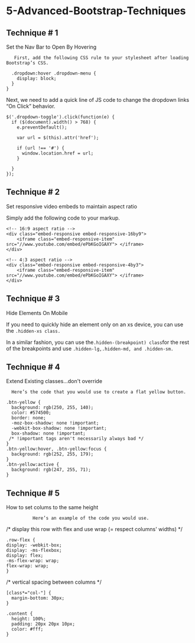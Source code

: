 
# 5-Advanced-Bootstrap-Techniques

<h2>Technique # 1</h2>
Set the Nav Bar to Open By Hovering

       
       First, add the following CSS rule to your stylesheet after loading Bootstrap’s CSS.  

```@media only screen and (min-width: 768px) {
  .dropdown:hover .dropdown-menu {
    display: block;
  }
}
```
Next, we need to add a quick line of JS code to change the dropdown links “On Click” behavior.  

```
$('.dropdown-toggle').click(function(e) {
  if ($(document).width() > 768) {
    e.preventDefault();

    var url = $(this).attr('href');

    if (url !== '#') {
      window.location.href = url;
    }

  }
});
```

<h2>Technique # 2</h2>

Set responsive video embeds to maintain aspect ratio
  
  Simply add the following code to your markup. 
```
<!-- 16:9 aspect ratio -->
<div class="embed-responsive embed-responsive-16by9">
    <iframe class="embed-responsive-item" src="//www.youtube.com/embed/ePbKGoIGAXY"> </iframe>
</div>

<!-- 4:3 aspect ratio -->
<div class="embed-responsive embed-responsive-4by3">
    <iframe class="embed-responsive-item" src="//www.youtube.com/embed/ePbKGoIGAXY"> </iframe>
</div>
  ```
<h2>Technique # 3</h2>

Hide Elements On Mobile

If you need to quickly hide an element only on an xs device, you can use the ```.hidden-xs class.```

In a similar fashion, you can use the``` .hidden-(breakpoint) class ```for the rest of the breakpoints and use ```.hidden-lg,.hidden-md, and .hidden-sm.```


<h2>Technique # 4</h2>

Extend Existing classes...don't override

      Here’s the code that you would use to create a flat yellow button. 
```
.btn-yellow {
  background: rgb(250, 255, 140);
  color: #574500;
  border: none;
  -moz-box-shadow: none !important;
  -webkit-box-shadow: none !important;
  box-shadow: none !important;
 /* !important tags aren't necessarily always bad */
}
.btn-yellow:hover, .btn-yellow:focus {
  background: rgb(252, 255, 179);
}
.btn-yellow:active {
  background: rgb(247, 255, 71);
}
 ```       
<h2>Technique # 5</h2>

How to set colums to the same height

              Here’s an example of the code you would use. 

/* display this row with flex and use wrap (= respect columns' widths) */
  ```
  .row-flex {
  display: -webkit-box;
  display: -ms-flexbox;
  display: flex;
  -ms-flex-wrap: wrap;
  flex-wrap: wrap;
}
```

/* vertical spacing between columns */

```
[class*="col-"] {
  margin-bottom: 30px;
}

.content {
  height: 100%;
  padding: 20px 20px 10px;
  color: #fff;
}
```

